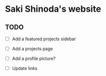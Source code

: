 # Saki Shinoda's website

## TODO
* [ ] Add a featured projects sidebar
* [ ] Add a projects page
* [ ] Add a profile picture?
* [ ] Update links

